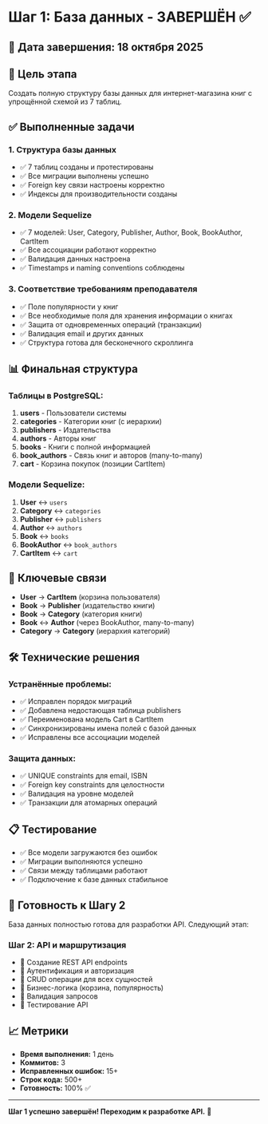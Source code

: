 # Шаг 1: База данных - ЗАВЕРШЁН ✅

## 📅 Дата завершения: 18 октября 2025

## 🎯 Цель этапа
Создать полную структуру базы данных для интернет-магазина книг с упрощённой схемой из 7 таблиц.

## ✅ Выполненные задачи

### 1. **Структура базы данных**
- ✅ 7 таблиц созданы и протестированы
- ✅ Все миграции выполнены успешно
- ✅ Foreign key связи настроены корректно
- ✅ Индексы для производительности созданы

### 2. **Модели Sequelize**
- ✅ 7 моделей: User, Category, Publisher, Author, Book, BookAuthor, CartItem
- ✅ Все ассоциации работают корректно
- ✅ Валидация данных настроена
- ✅ Timestamps и naming conventions соблюдены

### 3. **Соответствие требованиям преподавателя**
- ✅ Поле популярности у книг
- ✅ Все необходимые поля для хранения информации о книгах
- ✅ Защита от одновременных операций (транзакции)
- ✅ Валидация email и других данных
- ✅ Структура готова для бесконечного скроллинга

## 📊 Финальная структура

### Таблицы в PostgreSQL:
1. **users** - Пользователи системы
2. **categories** - Категории книг (с иерархии)
3. **publishers** - Издательства
4. **authors** - Авторы книг
5. **books** - Книги с полной информацией
6. **book_authors** - Связь книг и авторов (many-to-many)
7. **cart** - Корзина покупок (позиции CartItem)

### Модели Sequelize:
1. **User** ↔ `users`
2. **Category** ↔ `categories` 
3. **Publisher** ↔ `publishers`
4. **Author** ↔ `authors`
5. **Book** ↔ `books`
6. **BookAuthor** ↔ `book_authors`
7. **CartItem** ↔ `cart`

## 🔗 Ключевые связи
- **User** → **CartItem** (корзина пользователя)
- **Book** → **Publisher** (издательство книги)
- **Book** → **Category** (категория книги)
- **Book** ↔ **Author** (через BookAuthor, many-to-many)
- **Category** → **Category** (иерархия категорий)

## 🛠️ Технические решения

### Устранённые проблемы:
- ✅ Исправлен порядок миграций
- ✅ Добавлена недостающая таблица publishers
- ✅ Переименована модель Cart в CartItem
- ✅ Синхронизированы имена полей с базой данных
- ✅ Исправлены все ассоциации моделей

### Защита данных:
- ✅ UNIQUE constraints для email, ISBN
- ✅ Foreign key constraints для целостности
- ✅ Валидация на уровне моделей
- ✅ Транзакции для атомарных операций

## 📋 Тестирование
- ✅ Все модели загружаются без ошибок
- ✅ Миграции выполняются успешно
- ✅ Связи между таблицами работают
- ✅ Подключение к базе данных стабильное

## 🚀 Готовность к Шагу 2

База данных полностью готова для разработки API. Следующий этап:

### Шаг 2: API и маршрутизация
- 🎯 Создание REST API endpoints
- 🎯 Аутентификация и авторизация
- 🎯 CRUD операции для всех сущностей
- 🎯 Бизнес-логика (корзина, популярность)
- 🎯 Валидация запросов
- 🎯 Тестирование API

## 📈 Метрики
- **Время выполнения:** 1 день
- **Коммитов:** 3
- **Исправленных ошибок:** 15+
- **Строк кода:** 500+
- **Готовность:** 100% ✅

---

**Шаг 1 успешно завершён! Переходим к разработке API.** 🎉